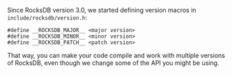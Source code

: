 Since RocksDB version 3.0, we started defining version macros in `include/rocksdb/version.h`:

    #define __ROCKSDB_MAJOR__ <major version>
    #define __ROCKSDB_MINOR__ <minor version>
    #define __ROCKSDB_PATCH__ <patch version>

That way, you can make your code compile and work with multiple versions of RocksDB, even though we change some of the API you might be using.